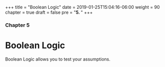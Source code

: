 +++
title = "Boolean Logic"
date = 2019-01-25T15:04:16-06:00
weight = 90
chapter = true
draft = false
pre = "<b>5. </b>"
+++

### Chapter 5

# Boolean Logic

Boolean Logic allows you to test your assumptions.